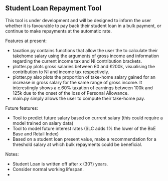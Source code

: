 ## Student Loan Repayment Tool ##

This tool is under development and will be designed to inform the user whether it is favourable to pay back their student loan in a bulk payment, or continue to make repayments at the automatic rate.

Features at present:

- taxation.py contains functions that allow the user the to calculate their takehome salary using the arguments of gross income and information regarding the current income tax and NI contribution brackets.
- plotter.py plots gross salaries between £0 and £200k, visualising the contribution to NI and income tax respectively.
- plotter.py also plots the proportion of take-home salary gained for an increase in gross salary for the same range of gross income. It interestingly shows a c.60% taxation of earnings between 100k and 125k due to the onset of the loss of Personal Allowance.
- main.py simply allows the user to compute their take-home pay. 

Future features:

- Tool to predict future salary based on current salary (this could require a model trained on salary data)
- Tool to model future interest rates (SLC adds 1% the lower of the BoE Base and Retail Index)
- Based on a student loan present value, make a recommendation for a threshold salary at which bulk repayments could be beneficial.

Notes:

- Student Loan is written off after x (30?) years.
- Consider normal working lifespan.
- 


